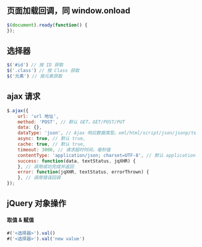
## 页面加载回调，同 window.onload

```javascript
$(document).ready(function() {
});
```

## 选择器

```javascript
$('#id') // 按 ID 获取
$('.class') // 按 Class 获取
$('元素') // 按元素获取
```

## ajax 请求

```javascript
$.ajax({
    url: 'url 地址',
    method: 'POST', // 默认 GET。GET/POST/PUT
    data: {},
    dataType: 'json', // Ajax 响应数据类型。xml/html/script/json/jsonp/text
    async: true, // 默认 true,
    cache: true, // 默认 true,
    timeout: 3000, // 请求超时时间，毫秒值
    contentType: 'application/json; charset=UTF-8', // 默认 application/x-www-form-urlencoded; charset=UTF-8
    success: function(data, textStatus, jqXHR) {
    }, // 调用成功完成并返回
    error: function(jqXHR, textStatus, errorThrown) {
    }, // 调用错误回调
});
```

## jQuery 对象操作

#### 取值 & 赋值

```javascript
#('<选择器>').val()
#('<选择器>').val('new value')
```
